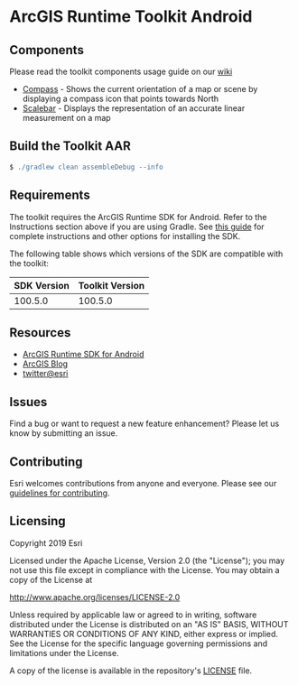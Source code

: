 # ArcGIS Runtime Toolkit Android

## Components
Please read the toolkit components usage guide on our [wiki](../../wiki)

- [Compass](../../wiki/Compass) -  Shows the current orientation of a map or scene by displaying a compass icon that points towards North
- [Scalebar](../../wiki/Scalebar) - Displays the representation of an accurate linear measurement on a map

<!-- 

Hiding instructions as AAR is not yet published to Bintray and will not be published to Bintray when 100.6.0 is released.

## Instructions
Add the following to your buildscript

```groovy
repositories {
    jcenter()
    // Our internal artifactory repository
    maven { url 'https://esri.bintray.com/arcgis' }
}

dependencies {
    implementation "com.esri.arcgisruntime:arcgis-android-toolkit:100.5.0"
}
```
-->

## Build the Toolkit AAR

```groovy
$ ./gradlew clean assembleDebug --info
```

## Requirements

The toolkit requires the ArcGIS Runtime SDK for Android. Refer to the Instructions section above if you are using Gradle.
See [this guide](https://developers.arcgis.com/android/latest/guide/install-and-set-up.htm) for complete instructions and
other options for installing the SDK.

The following table shows which versions of the SDK are compatible with the toolkit:

|  SDK Version  |  Toolkit Version  |
| --- | --- |
| 100.5.0 | 100.5.0 |

## Resources

* [ArcGIS Runtime SDK for Android](https://developers.arcgis.com/android/)
* [ArcGIS Blog](http://blogs.esri.com/esri/arcgis/)
* [twitter@esri](http://twitter.com/esri)

## Issues
Find a bug or want to request a new feature enhancement?  Please let us know by submitting an issue.

## Contributing

Esri welcomes contributions from anyone and everyone. Please see our [guidelines for contributing](https://github.com/esri/contributing).

## Licensing
Copyright 2019 Esri

Licensed under the Apache License, Version 2.0 (the "License"); you may not use this file except in compliance with the License. You may obtain a copy of the License at

http://www.apache.org/licenses/LICENSE-2.0

Unless required by applicable law or agreed to in writing, software distributed under the License is distributed on an "AS IS" BASIS, WITHOUT WARRANTIES OR CONDITIONS OF ANY KIND, either express or implied. See the License for the specific language governing permissions and limitations under the License.

A copy of the license is available in the repository's [LICENSE](LICENSE) file.
